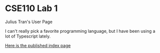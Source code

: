 # CSE110 Lab 1
Julius Tran's User Page

I can't really pick a favorite programming language, but I have been using a lot of Typescript lately.

[Here is the published index page](https://jtran2000.github.io/CSE110Lab1/)